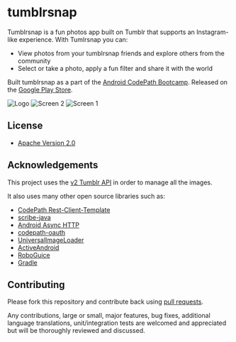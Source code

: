 # tumblrsnap

Tumblrsnap is a fun photos app built on Tumblr that supports an Instagram-like experience. With Tumlrsnap you can:

  * View photos from your tumblrsnap friends and explore others from the community
  * Select or take a photo, apply a fun filter and share it with the world

Built tumblrsnap as a part of the [Android CodePath Bootcamp](http://thecodepath.com/androidbootcamp). Released on the [Google Play Store](https://play.google.com/store/apps/details?id=ua.com.vassiliev.tumblrclient&hl=en).

![Logo](http://i.imgur.com/H3vBxl1.png)
![Screen 2](http://i.imgur.com/zeFmmYm.png)
![Screen 1](http://i.imgur.com/GlXlQ57.png)

## License

* [Apache Version 2.0](http://www.apache.org/licenses/LICENSE-2.0.html)

## Acknowledgements

This project uses the [v2 Tumblr API](http://www.tumblr.com/docs/en/api/v2) in order to manage all the images.

It also uses many other open source libraries such as:

 * [CodePath Rest-Client-Template](https://github.com/thecodepath/android-rest-client-template)
 * [scribe-java](https://github.com/fernandezpablo85/scribe-java)
 * [Android Async HTTP](https://github.com/loopj/android-async-http)
 * [codepath-oauth](https://github.com/thecodepath/android-oauth-handler)
 * [UniversalImageLoader](https://github.com/nostra13/Android-Universal-Image-Loader)
 * [ActiveAndroid](https://github.com/pardom/ActiveAndroid)
 * [RoboGuice](https://github.com/roboguice/roboguice)
 * [Gradle](https://github.com/gradle/gradle)

## Contributing

Please fork this repository and contribute back using
[pull requests](https://github.com/thecodepath/tumblrsnap/pulls).

Any contributions, large or small, major features, bug fixes, additional
language translations, unit/integration tests are welcomed and appreciated
but will be thoroughly reviewed and discussed.